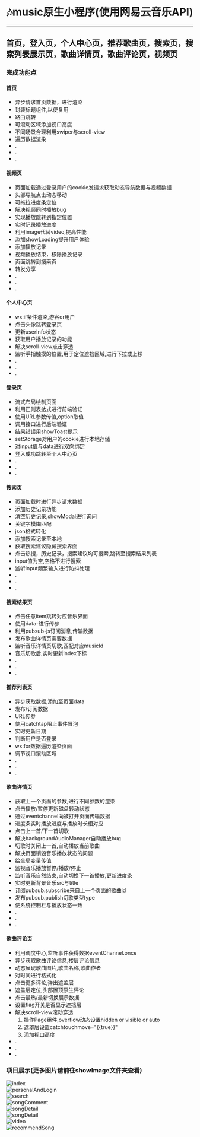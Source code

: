 # 🎶music原生小程序(使用网易云音乐API)

---
## 首页，登入页，个人中心页，推荐歌曲页，搜索页，搜索列表展示页，歌曲详情页，歌曲评论页，视频页

### 完成功能点

#### 首页
- 异步请求首页数据，进行渲染
- 封装标题组件,以便复用
- 路由跳转
- 可滚动区域添加视口高度
- 不同场景合理利用swiper与scroll-view
- 遍历数据渲染
- .
- .
- .

#### 视频页
- 页面加载通过登录用户的cookie发请求获取动态导航数据与视频数据
- 头部导航点击动态移动
- 可拖拉进度条定位
- 解决视频同时播放bug
- 实现播放跳转到指定位置
- 实时记录播放进度
- 利用image代替video,提高性能
- 添加showLoading提升用户体验
- 添加播放记录
- 视频播放结束，移除播放记录
- 页面跳转到搜索页
- 转发分享
- .
- .
- .

#### 个人中心页
- wx:if条件渲染,游客or用户
- 点击头像跳转登录页
- 更新userInfo状态
- 获取用户播放记录的功能
- 解决scroll-view点击穿透
- 监听手指触摸的位置,用于定位遮挡区域,进行下拉或上移
- .
- .
- .

#### 登录页
- 流式布局绘制页面
- 利用正则表达式进行前端验证
- 使用URL参数传值,option取值
- 调用接口进行后端验证
- 结果错误用showToast提示
- setStorage对用户的cookie进行本地存储
- 对input值与data进行双向绑定
- 登入成功跳转至个人中心页
- .
- .
- .

#### 搜索页
- 页面加载时进行异步请求数据
- 添加历史记录功能
- 清空历史记录,showModal进行询问
- 关键字模糊匹配
- json格式转化
- 添加搜索记录至本地
- 获取搜索建议隐藏搜索界面
- 点击热搜，历史记录，搜索建议均可搜索,跳转至搜索结果列表
- input值为空,空格不进行搜索
- 监听input频繁输入进行防抖处理
- .
- .
- .

#### 搜索结果页
- 点击任意item跳转对应音乐界面
- 使用data-进行传参
- 利用pubsub-js订阅消息,传输数据
- 发布歌曲详情页需要数据
- 监听音乐详情页切歌,匹配对应musicId
- 音乐切歌后,实时更新index下标
- .
- .
- .

#### 推荐列表页
- 异步获取数据,添加至页面data
- 发布/订阅数据
- URL传参
- 使用catchtap阻止事件冒泡
- 实时更新日期
- 判断用户是否登录
- wx:for数据遍历渲染页面
- 调节视口滚动区域
- .
- .
- .

#### 歌曲详情页
- 获取上一个页面的参数,进行不同参数的渲染
- 点击播放/暂停更新磁盘转动状态
- 通过eventchannel向被打开页面传输数据
- 进度条实时播放进度与播放时长相对应
- 点击上一首/下一首切歌
- 解决backgroundAudioManager自动播放bug
- 切歌时关闭上一首,自动播放当前歌曲
- 解决页面销毁音乐播放状态的问题
- 给全局变量传值
- 监视音乐播放暂停/播放/停止
- 监听音乐自然结束,自动切换下一首播放,更新进度条
- 实时更新背景音乐src与title
- 订阅pubsub.subscribe来自上一个页面的歌曲id
- 发布pubsub.publish切歌类型type
- 使系统控制栏与播放状态一致
- .
- .
- .

#### 歌曲评论页
- 利用调度中心,监听事件获得数据eventChannel.once
- 异步获取歌曲评论信息,楼层评论信息
- 动态展现歌曲图片,歌曲名称,歌曲作者
- 对时间进行格式化
- 点击更多评论,弹出遮盖层
- 遮盖层定位,头部置顶原生评论
- 点击最热/最新切换展示数据
- 设置flag开关是否显示遮挡层
- 解决scroll-view滚动穿透
	1. 操作Page组件,overflow动态设置hidden or visible or auto
	2. 遮罩层设置catchtouchmove="{{true}}"
	3. 添加视口高度
- .
- .
- .


### 项目展示(更多图片请前往showImage文件夹查看)
![index](/showImage/index.gif) <br/>
![personalAndLogin](/showImage/personalAndLogin.gif) <br/>
![search](/showImage/search.gif) <br/>
![songComment](/showImage/songComment.gif) <br/>
![songDetail](/showImage/songDetail1.gif) <br/>
![songDetail](/showImage/songDetail2.gif) <br/>
![video](/showImage/video.gif) <br/>
![recommendSong](/showImage/recommendSong.gif)


